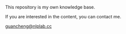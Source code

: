 This repository is my own knowledge base.

If you are interested in the content, you can contact me.

guancheng@nlplab.cc
